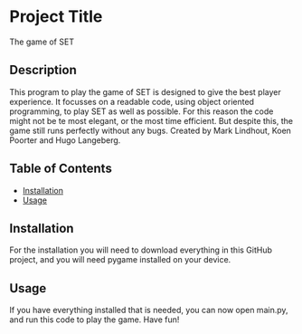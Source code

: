 # Project Title

The game of SET

## Description

This program to play the game of SET is designed to give the best player experience. It focusses on 
a readable code, using object oriented programming, to play SET as well as possible. For this reason
the code might not be te most elegant, or the most time efficient. But despite this, the game still runs
perfectly without any bugs. Created by Mark Lindhout, Koen Poorter and Hugo Langeberg.

## Table of Contents

- [Installation](#installation)
- [Usage](#usage)

## Installation

For the installation you will need to download everything in this GitHub project, and you will need
pygame installed on your device. 

## Usage

If you have everything installed that is needed, you can now open main.py, and run this code to play 
the game. Have fun!
